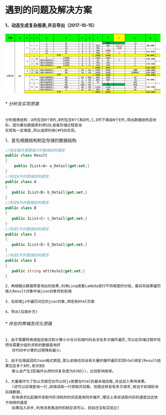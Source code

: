 #  遇到的问题及解决方案
#### 1、动态生成复杂报表,并且导出（2017-10-15）
![原型图片](https://github.com/yuxl01/read-Notes/blob/master/imag/20171015-1.png)

###### * 分析及实现思路
    分析报表结构：A列包含N个B列,B列包含N个C和D列,C,D列下面由N个E列,得出数据结构呈树形，因为要在数据库利用SQL或者存储过程查询
    实现有一定难度,所以选择利用C#代码实现。

1、首先根据结构制定存储的数据结构
```.cs
//制定最终需要展示的数据结构模型
public class Result
{
    public IList<A> a_Detail{get;set;}
}
//制定A列的数据结构模型
public class A
{
   public IList<B> b_Detail{get;set;}
}
//制定B列的数据结构模型
public class B
{
   public IList<C> c_Detail{get;set;}
}
//制定C列的数据结构模型
public class C
{
   public IList<E> E_Detail{get;set;}
}
//制定E列的数据结构模型
public class E
{
   public string attrbute1{get;set;}
}
```
    2、再根据从数据库查询出的结果,利用Linq或者Lambda进行不同维度的分组，最后将结果遍历插入Result对象中由json对象传到前端

    3、在前端js中遍历对应的json对象,绑定到Html页面
    
    4、导出(后面补充)

###### * 存在的弊端及优化思路
    1、由于需要转换成指定格式和计算小计合计后端代码会涉及多次循环遍历,可以在存储过程中将预先需要分组的求和的数据查询好
       将代码中计算的过程降到最小。
       
    2、由于后端返回的Json格式原因,那么前端也将会有大量的循环遍历实现html绑定(Result结果包含多个A列,依次到E
       那么会产生3层循环从而时间复杂度为O(N3))，比较影响效率。
       
    3、大量循环为了防止页面空白可以将js放置在html的最末端加载,并且加入等待效果。
       (还可以后端查询一行,前端读取一行获取并加载，但是这样会有多次请求,相当于前端轮询后端数据,
       轮询请求比起循环读取内存消耗的时间还是用同步循环,理论上来说读取内存的速度远远快于网络的速度
       如果加入异步,利用消息推送的机制应该可以，目前还没有实验过)
